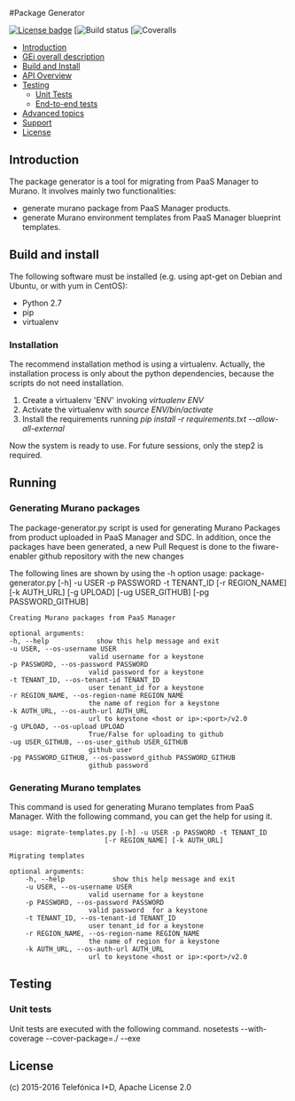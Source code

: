 #<a name="top"></a>Package Generator

[![License badge](https://img.shields.io/badge/license-Apache_2.0-blue.svg)](LICENSE)
[![Build status](https://travis-ci.org/telefonicaid/fiware-enablers/package-generator.svg?branch=develop)
[![Coveralls](https://coveralls.io/repos/telefonicaid/fiware-enablers/package-generator/badge.svg?branch=develop&service=github)


* [Introduction](#introduction)
* [GEi overall description](#gei-overall-description)
* [Build and Install](#build-and-install)
* [API Overview](#api-overview)
* [Testing](#testing)
    * [Unit Tests](#unit-tests)
    * [End-to-end tests](#end-to-end-tests)
* [Advanced topics](#advanced-topics)
* [Support](#support)
* [License](#license)


## Introduction

The package generator is a tool for migrating from PaaS Manager to Murano. It involves mainly two functionalities:
- generate murano package from PaaS Manager products.
- generate Murano environment templates from PaaS Manager blueprint templates.

## Build and install
The following software must be installed (e.g. using apt-get on Debian and Ubuntu,
or with yum in CentOS):

- Python 2.7
- pip
- virtualenv

### Installation

The recommend installation method is using a virtualenv. Actually, the installation
process is only about the python dependencies, because the scripts do not need
installation.

1) Create a virtualenv 'ENV' invoking *virtualenv ENV*
2) Activate the virtualenv with *source ENV/bin/activate*
3) Install the requirements running *pip install -r requirements.txt
   --allow-all-external*

Now the system is ready to use. For future sessions, only the step2 is required.


## Running
### Generating Murano packages
The package-generator.py script is used for generating Murano Packages from product uploaded in PaaS Manager and SDC. In addition, once the packages have been
generated, a new Pull Request is done to the fiware-enabler github repository with the new changes

 The following lines are shown by using the -h option
    usage: package-generator.py [-h] -u USER -p PASSWORD -t TENANT_ID
                            [-r REGION_NAME] [-k AUTH_URL] [-g UPLOAD]
                            [-ug USER_GITHUB] [-pg PASSWORD_GITHUB]

    Creating Murano packages from PaaS Manager

    optional arguments:
    -h, --help            show this help message and exit
    -u USER, --os-username USER
                        valid username for a keystone
    -p PASSWORD, --os-password PASSWORD
                        valid password for a keystone
    -t TENANT_ID, --os-tenant-id TENANT_ID
                        user tenant_id for a keystone
    -r REGION_NAME, --os-region-name REGION_NAME
                        the name of region for a keystone
    -k AUTH_URL, --os-auth-url AUTH_URL
                        url to keystone <host or ip>:<port>/v2.0
    -g UPLOAD, --os-upload UPLOAD
                        True/False for uploading to github
    -ug USER_GITHUB, --os-user_github USER_GITHUB
                        github user
    -pg PASSWORD_GITHUB, --os-password_github PASSWORD_GITHUB
                        github password

### Generating Murano templates
This command is used for generating Murano templates from PaaS Manager. With the following command, you can get the help
for using it.

    usage: migrate-templates.py [-h] -u USER -p PASSWORD -t TENANT_ID
                            [-r REGION_NAME] [-k AUTH_URL]

    Migrating templates

    optional arguments:
        -h, --help            show this help message and exit
        -u USER, --os-username USER
                        valid username for a keystone
        -p PASSWORD, --os-password PASSWORD
                        valid password  for a keystone
        -t TENANT_ID, --os-tenant-id TENANT_ID
                        user tenant_id for a keystone
        -r REGION_NAME, --os-region-name REGION_NAME
                        the name of region for a keystone
        -k AUTH_URL, --os-auth-url AUTH_URL
                        url to keystone <host or ip>:<port>/v2.0


## Testing

### Unit tests
Unit tests are executed with the following command.
    nosetests --with-coverage --cover-package=./ --exe

## License

\(c) 2015-2016 Telefónica I+D, Apache License 2.0
